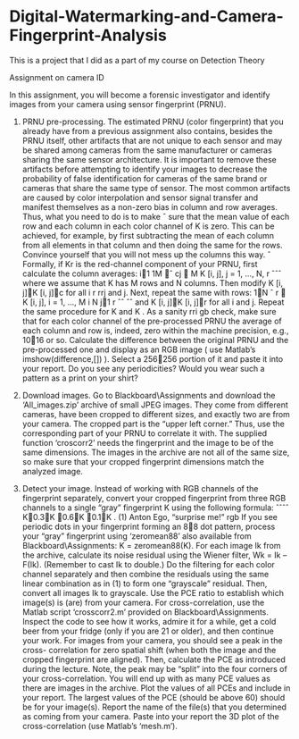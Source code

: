 # Digital-Watermarking-and-Camera-Fingerprint-Analysis
This is a project that I did as a part of my course on Detection Theory

Assignment on camera ID

In this assignment, you will become a forensic investigator and identify images from your camera using sensor fingerprint (PRNU).
1. PRNU pre-processing. The estimated PRNU (color fingerprint) that you already have from a previous assignment also contains, besides the PRNU itself, other artifacts that are not unique to each sensor and may be shared among cameras from the same manufacturer or cameras sharing the same sensor architecture. It is important to remove these artifacts before attempting to identify your images to decrease the probability of false identification for cameras of the same brand or cameras that share the same type of sensor.
The most common artifacts are caused by color interpolation and sensor signal transfer and manifest themselves as a non-zero bias in column and row averages. Thus, what you need to do is to make
ˆ
sure that the mean value of each row and each column in each color channel of K is zero. This can
be achieved, for example, by first subtracting the mean of each column from all elements in that column and then doing the same for the rows. Convince yourself that you will not mess up the columns this way.
ˆ
Formally, if Kr is the red-channel component of your PRNU, first calculate the column averages:
i1
1M ˆ
cj  M K [i, j], j = 1, ..., N, r
ˆˆˆ
where we assume that K has M rows and N columns. Then modify K [i, j]K [i, j]c for all i
r rrj and j. Next, repeat the same with rows:
1N ˆ
r  K [i, j], i = 1, ..., M
i
N j1
r
ˆˆ ˆˆ
and K [i, j]K [i, j]r for all i and j. Repeat the same procedure for K and K . As a sanity
rri gb
check, make sure that for each color channel of the pre-processed PRNU the average of each column and row is, indeed, zero within the machine precision, e.g., 1016 or so.
Calculate the difference between the original PRNU and the pre-processed one and display as an RGB image ( use Matlab’s imshow(difference,[]) ). Select a 256256 portion of it and paste it into your report. Do you see any periodicities? Would you wear such a pattern as a print on your shirt?
2. Download images. Go to Blackboard\Assignments and download the ‘All_images.zip’ archive of small JPEG images. They come from different cameras, have been cropped to different sizes, and exactly two are from your camera. The cropped part is the “upper left corner.” Thus, use the corresponding part of your PRNU to correlate it with. The supplied function ‘croscorr2’ needs the fingerprint and the image to be of the same dimensions. The images in the archive are not all of the same size, so make sure that your cropped fingerprint dimensions match the analyzed image.
 
3. Detect your image. Instead of working with RGB channels of the fingerprint separately, convert your cropped fingerprint from three RGB channels to a single “gray” fingerprint K using the following formula:
ˆˆˆˆ
K0.3K 0.6K 0.1K . (1)
Anton Ego,
“surprise me!”
rgb
If you see periodic dots in your fingerprint forming an 88 dot pattern, process your “gray” fingerprint using ‘zeromean88’ also available from Blackboard\Assignments: K = zeromean88(K).
For each image Ik from the archive, calculate its noise residual using the Wiener filter, Wk = Ik – F(Ik). (Remember to cast Ik to double.) Do the filtering for each color channel separately and then combine the residuals using the same linear combination as in (1) to form one “grayscale” residual. Then, convert all images Ik to grayscale.
Use the PCE ratio to establish which image(s) is (are) from your camera. For cross-correlation, use the Matlab script ‘crosscorr2.m’ provided on Blackboard\Assignments. Inspect the code to see how it works, admire it for a while, get a cold beer from your fridge (only if you are 21 or older), and then continue your work. For images from your camera, you should see a peak in the cross- correlation for zero spatial shift (when both the image and the cropped fingerprint are aligned). Then, calculate the PCE as introduced during the lecture. Note, the peak may be “split” into the four corners of your cross-correlation.
You will end up with as many PCE values as there are images in the archive. Plot the values of all
PCEs and include in your report. The largest values of the PCE (should be above 60) should be for
your image(s). Report the name of the file(s) that you determined as coming from your camera. Paste
into your report the 3D plot of the cross-correlation (use Matlab’s ‘mesh.m’).
